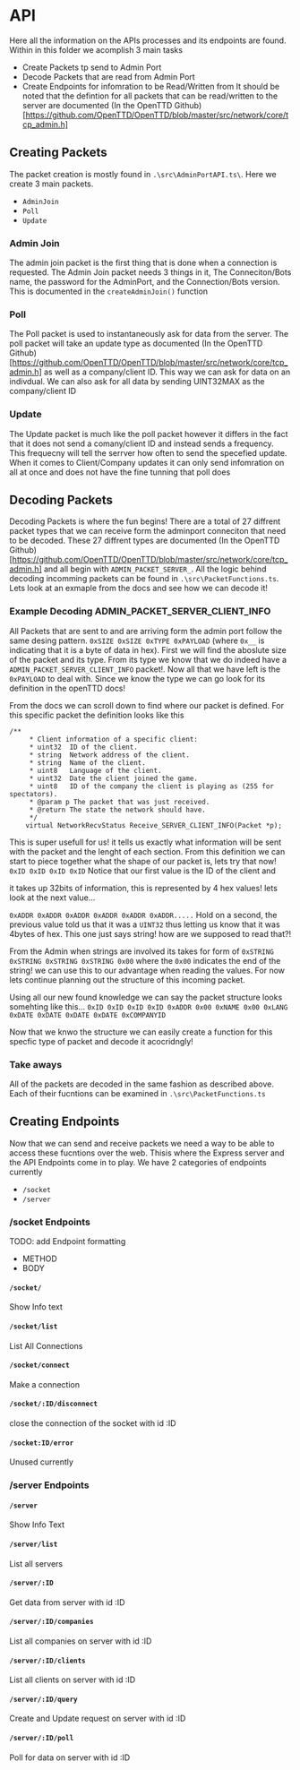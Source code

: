 # API

Here all the information on the APIs processes and its endpoints are found. Within in this folder we acomplish 3 main tasks
- Create Packets tp send to Admin Port
- Decode Packets that are read from Admin Port
- Create Endpoints for infomration to be Read/Written from
It should be noted that the defintion for all packets that can be read/written to the server are documented (In the OpenTTD Github)[https://github.com/OpenTTD/OpenTTD/blob/master/src/network/core/tcp_admin.h]

## Creating Packets

The packet creation is mostly found in `.\src\AdminPortAPI.ts\`. Here we create 3 main packets.
- `AdminJoin`
- `Poll`
- `Update`

### Admin Join

The admin join packet is the first thing that is done when a connection is requested. The Admin Join packet needs 3 things in it, The Conneciton/Bots name, the password for the AdminPort, and the Connection/Bots version. This is documented in the `createAdminJoin()` function

### Poll

The Poll packet is used to instantaneously ask for data from the server. The poll packet will take an update type as documented (In the OpenTTD Github)[https://github.com/OpenTTD/OpenTTD/blob/master/src/network/core/tcp_admin.h] as well as a company/client ID. This way we can ask for data on an indivdual. We can also ask for all data by sending UINT32MAX as the company/client ID

### Update

The Update packet is much like the poll packet however it differs in the fact that it does not send a comany/client ID and instead sends a frequency. This frequecny will tell the serrver how often to send the specefied update. When it comes to Client/Company updates it can only send infomration on all at once and does not have the fine tunning that poll does

## Decoding Packets

Decoding Packets is where the fun begins! There are a total of 27 diffrent packet types that we can receive form the adminport conneciton that need to be decoded. These 27 diffrent types are documented (In the OpenTTD Github)[https://github.com/OpenTTD/OpenTTD/blob/master/src/network/core/tcp_admin.h] and all begin with `ADMIN_PACKET_SERVER_`. All the logic behind decoding incomming packets can be found in `.\src\PacketFunctions.ts`. Lets look at an exmaple from the docs and see how we can decode it!

### Example Decoding ADMIN_PACKET_SERVER_CLIENT_INFO

All Packets that are sent to and are arriving form the admin port follow the same desing pattern. `0xSIZE 0xSIZE 0xTYPE 0xPAYLOAD` (where `0x__` is indicating that it is a byte of data in hex). First we will find the aboslute size of the packet and its type. From its type we know that we do indeed have a `ADMIN_PACKET_SERVER_CLIENT_INFO` packet!. Now all that we have left is the `0xPAYLOAD` to deal with. Since we know the type we can go look for its definition in the openTTD docs!

From the docs we can scroll down to find where our packet is defined. For this specific packet the definition looks like this
```
/**
	 * Client information of a specific client:
	 * uint32  ID of the client.
	 * string  Network address of the client.
	 * string  Name of the client.
	 * uint8   Language of the client.
	 * uint32  Date the client joined the game.
	 * uint8   ID of the company the client is playing as (255 for spectators).
	 * @param p The packet that was just received.
	 * @return The state the network should have.
	 */
	virtual NetworkRecvStatus Receive_SERVER_CLIENT_INFO(Packet *p);
```
This is super usefull for us! it tells us exactly what information will be sent with the packet and the lenght of each section. From this definition we can start to piece together what the shape of our packet is, lets try that now!
`0xID 0xID 0xID 0xID` Notice that our first value is the ID of the client and 

it takes up 32bits of information, this is represented by 4 hex values! lets look at the next value...

`0xADDR 0xADDR 0xADDR 0xADDR 0xADDR 0xADDR.....` Hold on a second, the previous value told us that it was a `UINT32` thus letting us know that it was 4bytes of hex. This one just says string! how are we supposed to  read that?! 

From the Admin when strings are involved its takes for form of `0xSTRING 0xSTRING 0xSTRING 0xSTRING 0x00` where the `0x00` indicates the end of the string! we can use this to our advantage when reading the values. For now lets continue planning out the structure of this incoming packet.

Using all our new found knowledge we can say the packet structure looks somehting like this... `0xID 0xID 0xID 0xID 0xADDR 0x00 0xNAME 0x00 0xLANG 0xDATE 0xDATE 0xDATE 0xDATE 0xCOMPANYID`

Now that we knwo the structure we can easily create a function for this specfic type of packet and decode it acocridngly!


### Take aways

All of the packets are decoded in  the same fashion as described above. Each of their fucntions can be examined in `.\src\PacketFunctions.ts`

## Creating Endpoints

Now that we can send and receive packets we need a way to be able to access these fucntions over the web. Thisis where the Express server and the API Endpoints come in to play. We have 2 categories of endpoints currently
- `/socket`
- `/server`

### /socket Endpoints
TODO: add Endpoint formatting
- METHOD
- BODY

#### `/socket/`
Show Info text

#### `/socket/list`
List All Connections

#### `/socket/connect`
Make a connection

#### `/socket/:ID/disconnect`
close the connection of the socket with id :ID

#### `/socket:ID/error`
Unused currently

### /server Endpoints

#### `/server`
Show Info Text

#### `/server/list`
List all servers

#### `/server/:ID`
Get data from server with id :ID

#### `/server/:ID/companies`
List all companies on server with id :ID

#### `/server/:ID/clients`
List all clients on server with id :ID

#### `/server/:ID/query`
Create and Update request on server with id :ID

#### `/server/:ID/poll`
Poll for data on server with id :ID